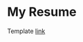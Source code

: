 # My Resume

Template [link](https://bestfreehtmlcsstemplates.com/templates/209/orbit-a-free-bootstrap-4-resume-cv-theme-for-developers)
